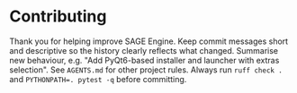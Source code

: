 # Contributing

Thank you for helping improve SAGE Engine. Keep commit messages short and descriptive so the history clearly reflects what changed. Summarise new behaviour, e.g. "Add PyQt6-based installer and launcher with extras selection". See `AGENTS.md` for other project rules. Always run `ruff check .` and `PYTHONPATH=. pytest -q` before committing.
